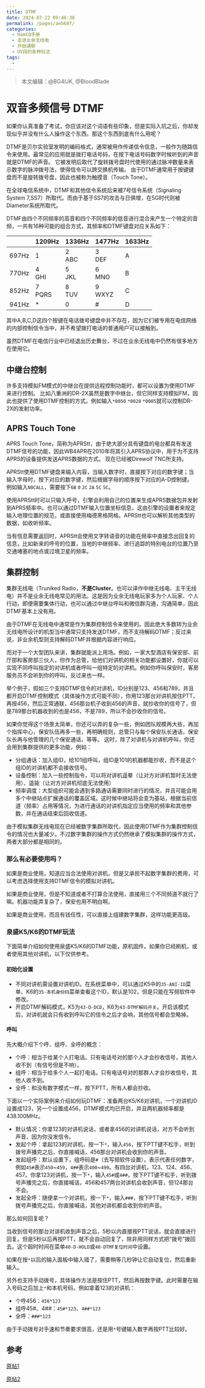 ```yaml
---
title: DTMF
date: 2024-07-22 09:46:30
permalink: /pages/aeb68f/
categories:
  - HamCQ手册
  - 走进业余无线电
  - 开始通联
  - UV段的各种玩法
tags:
  - 
---
```

> 本文编辑：@BG4IJK, @BloodBlade

# 双音多频信号 DTMF

如果你认真准备了考试，你应该对这个词语有些印象，但是实际入坑之后，你却发现似乎并没有什么人操作这个东西。那这个东西到底有什么用呢？

DTMF是贝尔实验室发明的编码格式，通常被用作传递信令信息，一般作为随路信令来使用。最常见的应用就是拨打电话号码，在按下电话号码数字时候听到的声音就是DTMF的声音。
它被发明后取代了旋转拨号盘时代使用的通过脉冲数量来表示数字的脉冲拨号法，使得信令可以跨交换机传输。
由于DTMF通常用于按键键盘而不是旋转拨号盘，因此也被称为触摸音（Touch Tone）。

在全球电信系统中，DTMF和其他信令系统后来被7号信令系统（Signaling System 7,SS7）所取代。而由于基于SS7的攻击与日俱增，在5G时代则被Diameter系统所取代。

DTMF由四个不同频率的高音和四个不同频率的低音进行混合来产生一个特定的音频，一共有16种可能的组合方式，其频率和DTMF键盘对应关系如下：

||1209Hz|1336Hz|1477Hz|1633Hz|
|---|---|---|---|---|
|697Hz|1|2<br>ABC|3<br>DEF|A|
|770Hz|4<br>GHI|5<br>JKL|6<br>MNO|B|
|852Hz|7<br>PQRS|8<br>TUV|9<br>WXYZ|C|
|941Hz|*|0|#|D|

其中A,B,C,D这四个按键在电话拨号键盘中并不存在，因为它们被专用在电信网络的内部控制信令当中，并不希望拨打电话的普通用户可以接触到。

虽然DTMF在电信行业中已经退出历史舞台，不过在业余无线电中仍然有很多地方在使用它。

## 中继台控制

许多支持模拟FM模式的中继台在提供远程控制功能时，都可以设置为使用DTMF来进行控制。
比如八重洲的DR-2X虽然是数字中继台，但它同样支持模拟FM，因此也提供了使用DTMF控制的方式。例如输入`*0050` `*0020` `*0005`就可以控制DR-2X的发射功率。

## APRS Touch Tone

APRS Touch Tone，简称为APRStt，由于绝大部分具有键盘的电台都具有发送DTMF信号的功能，因此WB4APR在2010年将其引入APRS协议中，用于为不支持APRS的设备提供发送APRS数据的方式。
现在已经被Direwolf TNC所支持。

APRStt使用DTMF键盘来输入内容，当输入数字时，直接按下对应的数字键；当输入字母时，按下对应的数字键，然后根据字母的顺序按下对应的A-D控制键。
例如输入`N0CALL`，需要按下`6B` `0` `2C` `2A` `5C` `5C`。

使用APRStt时可以只输入呼号，引擎会利用自己的位置来生成APRS数据包并发射到APRS频率中。也可以通过DTMF输入位置坐标信息，这由引擎的设置者来规定输入地理位置的规范，或直接使用梅德黑格网格。APRStt也可以解析其他类型的数据，如收听频率。

当有信息需要返回时，APRStt会使用文字转语音的功能在频率中直接念出回复的信息，比如新来的呼号的位置，当地的中继频率、进行追踪的特别电台的位置乃至交通堵塞的地点或过境卫星的频率。

## 集群控制

集群无线电（Truniked Radio，**不是Cluster**。也可以译作中继无线电、主干无线电）并不是业余无线电常见的用法。这是因为业余无线电玩家多为个人玩家、个人行动，即便需要集体行动，也可以通过中继台呼叫和微信群沟通，沟通简单，因此DTMF基本上没有用。

由于DTMF在无线电中通常是作为集群控制信令来使用的。因此绝大多数转为业余无线电所设计的机型当中通常只支持发送DTMF，而不支持解码DTMF；反过来说，非业余机型则支持解码DTMF并根据内容进行响应。

而对于一个大型团队来讲，集群就能派上用场。例如，一家大型酒店有保安部、前厅部和客房部三伙人，你作为总管，给他们对讲机的相关功能都设置好，你就可以实现不同呼叫指定的对讲机或者呼叫一组特定的对讲机。例如你呼叫保安时，客房服务员不会听到你的呼叫，反过来也一样。

举个例子，假如三个支持DTMF信令的对讲机，ID分别是123、456和789，并且都开启DTMF控制模式（具体操作方式可能不同），你用123那台对讲机按住PTT，再按456，然后正常通联，456那台机子收到456的声音，就抄收你的信号了，但是789那台机器收到的也是456，不是789，所以不会抄收你的信号。

如果你觉得这个场景太简单，你还可以弄的复杂一些，例如团队规模再大些，再加个指挥中心，保安队伍再多一些，再明确规则，总管只与每个保安队长通话，保安队长再与他管理的几个保安通话，等等。
这时，除了对讲机与对讲机呼叫，你还会用到集群提供的更多功能，例如：

* 分组通话：加入组ID，给101组呼叫，组ID是101的机器都能抄收，而不是这个组ID的对讲机都不会接收信号。
* 设备控制：加入一些控制指令，可以将对讲机遥晕（让对方对讲机暂时无法使用）、遥毙（让对方对讲机彻底无法使用）
* 频率调度：大型组织可能会遇到多路通话需要同时进行的情况，并且可能会用多个中继站点扩展通话的覆盖区域。这时候中继站将会变为基站，根据当前信道（频率）占用等情况，为进行通话的对讲机指定应当使用的频率和其他参数，并在通话结束后回收信道。

由于模拟集群无线电现在已经被数字集群所取代，因此使用DTMF作为集群控制信令的情况也大量减少。不过数字集群的操作方式仍然继承了模拟集群的操作方式，两者大部分都是相同的。

### 那么有必要使用吗？

如果是商业使用，知道应当合法使用对讲机，但是又承担不起数字集群的费用，可以考虑选择使用支持DTMF信令的模拟对讲机。

如果是商业使用，但是不知道或者不打算合法使用，直接用三个不同频道不就行了嘛。机器功能弄复杂了，保安也用不明白啊。

如果是商业使用，而且有钱任性，可以直接上组建数字集群，这样功能更高级。

### 泉盛K5/K6的DTMF玩法

下面简单介绍如何使用泉盛K5/K6的DTMF功能，原机固件。如果你已经刷机，或者使用其他对讲机，以下仅供参考。

#### 初始化设置

* 不同对讲机需设置对讲机ID。在系统菜单中，可以通过K5中的`35-ANI-ID`菜单、K6的`35-本机身份码`菜单查看这个ID，默认是102，但是只能在写频软件中修改。
* 开启DTMF解码模式，K5为`43-D-DCD`，K6为`43-DTMF解码开关`。开启该模式后，对讲机就会只有收到呼叫它的信令之后才会响，其他信号都会忽略掉。

#### 呼叫

先大概介绍下个呼、组呼、全呼的概念：

* 个呼：相当于给某个人打电话。只有电话号对的那个人才会抄收信号，其他人收不到（有信号但是不响）。
* 组呼：相当于给多个人一起打电话。只有电话号对的那群人才会抄收信号，其他人收不到。
* 全呼：和没有数字模式一样，按下PTT，所有人都会抄收。

下面以一个实际案例来介绍如何玩DTMF：准备两台K5/K6对讲机，一个对讲机ID设置成123，另一个设置成456，DTMF模式均已开启，并且两机器频率都是438.100MHz。

* 默认情况：你拿123的对讲机说话，或者拿456的对讲机说话，对方不会听到声音，因为你没发信令。
* 发起个呼：拿起123的对讲机，按一下`*`，输入`456`，按下PTT键不松手，听到拨号声播完之后，你直接喊话，456那台对讲机会收到你的声音。
* 发起组呼：默认设置下，组呼码是`#`（去写频软件设置），表示代表任何数字，例如`45#`表示`450`~`459`，`4##`表示`400`~`499`。有四台对讲机，123、124、456、457。你拿123对讲机，按一下`*`，输入`45#`或`4##`，按下PTT键不松手，听到拨号声播完之后，你直接喊话，456和457两台对讲机会收到声音，但124那台不会。
* 发起全呼：随便拿一个对讲机，按一下`*`，输入`###`，按下PTT键不松手，听到拨号声播完之后，你直接喊话，其他对讲机都会收到你的声音。

那么如何回复呢？

当收到信号的那台对讲机收到声音之后，5秒以内直接按PTT说话，就会直接进行回复。但是5秒以后再按PTT，就不会自动回复了，除非用同样方式把“拨号”拨回去。这个超时时间在菜单`40-D-HOLD`或`40-DTMF复位时间`中设置。

如果在按`*`以后的输入面板中输入错了，需要稍等几秒钟让它自动复位，然后重新输入。

另外也支持手动拨号，具体操作方法是按住PTT，然后再按数字键。此时需要在输入号码之后加上`*`和本机号码，例如拿着123的对讲机：

* 个呼456：`456*123`
* 组呼45#、4##：`45#*123`、`4##*123`
* 全呼：`###*123`

由于手动拨号对手速和节奏要求很高，还是用`*`号键输入数字再按PTT比较好。

## 参考
[原帖1](https://forum.hamcq.cn/d/3367/5)

[原帖2](https://forum.hamcq.cn/d/3367/15)